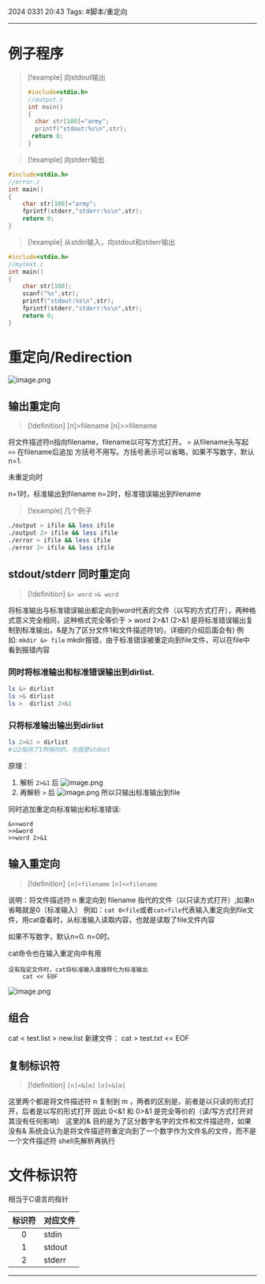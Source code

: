 2024 0331 20:43
Tags: #脚本/重定向

---

# 例子程序
>[!example]
>向stdout输出
>```c
>#include<stdio.h>
>//output.c
>int main()
>{
 >   char str[100]="army";                      
 >   printf("stdout:%s\n",str);
  >  return 0;
>}
>```



>[!example]
>向stderr输出
```c
#include<stdio.h>
//error.c
int main()
{
    char str[100]="army";
    fprintf(stderr,"stderr:%s\n",str);                      
    return 0;
}
```

>[!example]
>从stdin输入，向stdout和stderr输出
```c
#include<stdio.h>
//mytext.c
int main()
{
    char str[100];                     
    scanf("%s",str);
    printf("stdout:%s\n",str);
    fprintf(stderr,"stderr:%s\n",str);
    return 0;
}
```


# 重定向/Redirection
![image.png](https://illyber-images.oss-cn-chengdu.aliyuncs.com/20240321013029.png)

## 输出重定向
>[!definition]
>[n]>filename
>[n]>>filename

将文件描述符n指向filename，filename以可写方式打开。
`>`	从filename头写起
`>>`	在filename后追加
方括号不用写。方括号表示可以省略，如果不写数字，默认n=1. 

未重定向时

n=1时，标准输出到filename
n=2时，标准错误输出到filename


>[!example]
>几个例子

```bash
./output > ifile && less ifile
./output 2> ifile && less ifile
./error > ifile && less ifile
./error 2> ifile && less ifile
```

## stdout/stderr 同时重定向
>[!definition]
>`&> word`
>`>& word`

将标准输出与标准错误输出都定向到word代表的文件（以写的方式打开），两种格式意义完全相同，这种格式完全等价于 > word 2>&1 (2>&1 是将标准错误输出复制到标准输出，&是为了区分文件1和文件描述符1的，详细的介绍后面会有)
例如: `mkdir &> file` mkdir报错，由于标准错误被重定向到file文件，可以在file中看到报错内容

### 同时将标准输出和标准错误输出到dirlist.
```bash
ls &> dirlist
ls >& dirlist
ls >  dirlist 2>&1
```

### 只将标准输出输出到dirlist
```bash
ls 2>&1 > dirlist
#让2指向了1所指向的，也就是stdout
```
原理：
1. 解析 `2>&1` 后
![image.png](https://illyber-images.oss-cn-chengdu.aliyuncs.com/20240321011242.png)
2. 再解析 `>` 后
![image.png](https://illyber-images.oss-cn-chengdu.aliyuncs.com/20240321011431.png)
所以只输出标准输出到file




同时追加重定向标准输出和标准错误:
```shell
&>>word
>>&word
>>word 2>&1
```


## 输入重定向
>[!definition]
>`[n]<filename`
>`[n]<<filename`

说明：将文件描述符 n 重定向到 filename 指代的文件（以只读方式打开）,如果n省略就是0（标准输入）
例如：`cat 0<file`或者`cat<file`代表输入重定向到file文件，用cat查看时，从标准输入读取内容，也就是读取了file文件内容

如果不写数字，默认n=0. n=0时。


cat命令也在输入重定向中有用
```
没有指定文件时，cat将标准输入直接转化为标准输出
    cat << EOF
```

![image.png](https://illyber-images.oss-cn-chengdu.aliyuncs.com/202311271814728.png)

## 组合

cat < test.list >  new.list
新建文件： cat > test.txt << EOF

## 复制标识符
>[!definition]
>`[n]<&[m]`
>`[n]>&[m]`

这里两个都是将文件描述符 n 复制到 m ，两者的区别是，前者是以只读的形式打开，后者是以写的形式打开 因此 0<&1 和 0>&1 是完全等价的（读/写方式打开对其没有任何影响） 这里的& 目的是为了区分数字名字的文件和文件描述符，如果没有& 系统会认为是将文件描述符重定向到了一个数字作为文件名的文件，而不是一个文件描述符
shell先解析再执行

# 文件标识符
相当于C语言的指针

| 标识符 | 对应文件   |
| :-: | ------ |
|  0  | stdin  |
|  1  | stdout |
|  2  | stderr |



---
